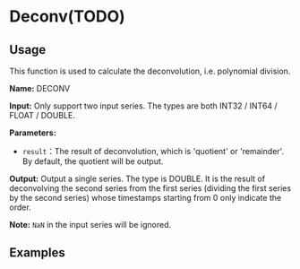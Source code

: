 # Deconv(TODO)

## Usage
This function is used to calculate the deconvolution, i.e. polynomial division.

**Name:** DECONV

**Input:** Only support two input series. The types are both INT32 / INT64 / FLOAT / DOUBLE.

**Parameters:** 

+ `result`：The result of deconvolution, which is 'quotient' or 'remainder'. By default, the quotient will be output. 

**Output:** Output a single series. The type is DOUBLE. It is the result of deconvolving the second series from the first series (dividing the first series by the second series) whose timestamps starting from 0 only indicate the order.

**Note:** `NaN` in the input series will be ignored. 

## Examples
